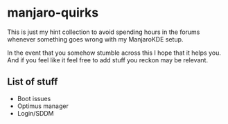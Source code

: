 # manjaro-quirks
This is just my hint collection to avoid spending hours in the forums whenever something goes wrong with my ManjaroKDE setup.

In the event that you somehow stumble across this I hope that it helps you. And if you feel like it feel free to add stuff you reckon may be relevant.


## List of stuff
- Boot issues
- Optimus manager
- Login/SDDM
